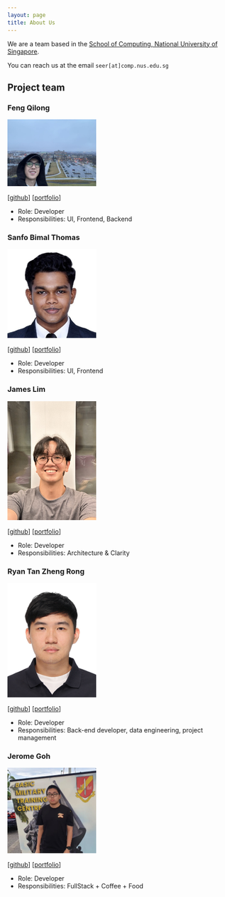 ```yaml
---
layout: page
title: About Us
---
```


We are a team based in the [School of Computing, National University of Singapore](https://www.comp.nus.edu.sg).

You can reach us at the email `seer[at]comp.nus.edu.sg`

## Project team

### Feng Qilong

<img src="images/fengql123.png" width="200px">

[[github](https://github.com/johndoe)]
[[portfolio](team/fengql123.md)]

* Role: Developer
* Responsibilities: UI, Frontend, Backend

### Sanfo Bimal Thomas

<img src="images/san4b0t.png" width="200px">

[[github](http://github.com/san4b0t)]
[[portfolio](team/san4b0t.md)]

* Role: Developer
* Responsibilities: UI, Frontend

### James Lim

<img src="images/lim-james.png" width="200px">

[[github](http://github.com/lim-james)] [[portfolio](team/lim-james.md)]

* Role: Developer
* Responsibilities: Architecture & Clarity

### Ryan Tan Zheng Rong

<img src="images/ryantanzr.png" width="200px">

[[github](http://github.com/ryantanzr)]
[[portfolio](team/ryantanzr.md)]

* Role: Developer
* Responsibilities: Back-end developer, data engineering, project management

### Jerome Goh

<img src="images/jeromeg89.png" width="200px">

[[github](http://github.com/JeromeG89)]
[[portfolio](team/jeromeg89.md)]

* Role: Developer
* Responsibilities: FullStack + Coffee + Food
